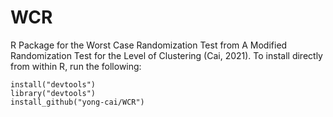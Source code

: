 # WCR
R Package for the Worst Case Randomization Test from A Modified Randomization Test for the Level of Clustering (Cai, 2021).
To install directly from within R, run the following:
 ```
install("devtools")
library("devtools")
install_github("yong-cai/WCR")
```
 